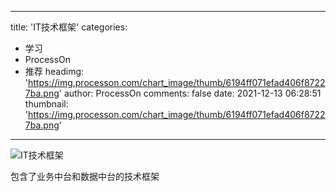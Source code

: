 
---
title: 'IT技术框架'
categories: 
 - 学习
 - ProcessOn
 - 推荐
headimg: 'https://img.processon.com/chart_image/thumb/6194ff071efad406f87227ba.png'
author: ProcessOn
comments: false
date: 2021-12-13 06:28:51
thumbnail: 'https://img.processon.com/chart_image/thumb/6194ff071efad406f87227ba.png'
---

<div>   
<img class="thumb" alt="IT技术框架" src="https://img.processon.com/chart_image/thumb/6194ff071efad406f87227ba.png" referrerpolicy="no-referrer">
<p>包含了业务中台和数据中台的技术框架</p>  
</div>
            